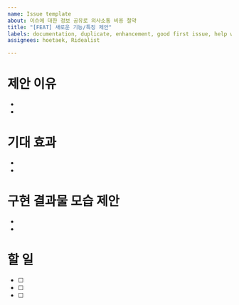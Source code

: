 ```yaml
---
name: Issue template
about: 이슈에 대한 정보 공유로 의사소통 비용 절약
title: "[FEAT] 새로운 기능/특징 제안"
labels: documentation, duplicate, enhancement, good first issue, help wanted
assignees: hoetaek, Ridealist

---
```


# 제안 이유
- 
- 

# 기대 효과
- 
- 

# 구현 결과물 모습 제안
-
-

# 할 일
- [ ] 
- [ ] 
- [ ]
